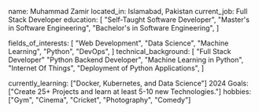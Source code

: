 name: Muhammad Zamir
located_in: Islamabad, Pakistan
current_job: Full Stack Developer
education:
  [
    "Self-Taught Software Developer",
    "Master's in Software Engineering",
    "Bachelor's in Software Engineering",
  ]

fields_of_interests:
  [
    "Web Development",
    "Data Science",
    "Machine Learning",
    "Python",
    "DevOps",
  ]
technical_background:
  [
    "Full Stack Developer"
    "Python Backend Developer",
    "Machine Learning in Python",
    "Internet Of Things",
    "Deployment of Python Applications",
  ]
  
currently_learning: ["Docker, Kubernetes, and Data Science"]
2024 Goals: ["Create 25+ Projects and learn at least 5-10 new Technologies."]
hobbies: ["Gym", "Cinema", "Cricket", "Photography", "Comedy"]
